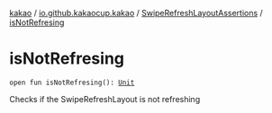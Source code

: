 [kakao](../../index.md) / [io.github.kakaocup.kakao](../index.md) / [SwipeRefreshLayoutAssertions](index.md) / [isNotRefresing](./is-not-refresing.md)

# isNotRefresing

`open fun isNotRefresing(): `[`Unit`](https://kotlinlang.org/api/latest/jvm/stdlib/kotlin/-unit/index.html)

Checks if the SwipeRefreshLayout is not refreshing

